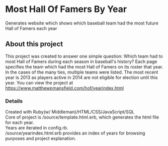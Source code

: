 # Most Hall Of Famers By Year
Generates website which shows which baseball team had the most future Hall of Famers each year

## About this project
This project was created to answer one simple question: Which team had to most Hall of Famers during 
each season in baseball's history? Each page specifies the team which had the most Hall of Famers on its roster that year. In the cases of the many ties, multiple teams were listed. The most recent year is 2013 as players active in 2014 
are not eligible for election until this year. You can view the project at https://www.matthewpmansfield.com/hof/yearindex.html

### Details
Created with Ruby(w/ Middleman)/HTML/CSS/JavaScript/SQL 
<br/>Core of project is /source/template.html.erb, which generates the html file for each year. 
<br/>Years are iterated in config.rb. 
<br/>/source/yearindex.html.erb provides an index of years for browsing purposes and project explanation. 
